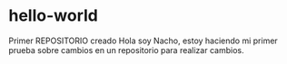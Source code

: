 # hello-world
Primer REPOSITORIO creado
Hola soy Nacho, estoy haciendo mi primer prueba sobre cambios en un repositorio para realizar cambios.

